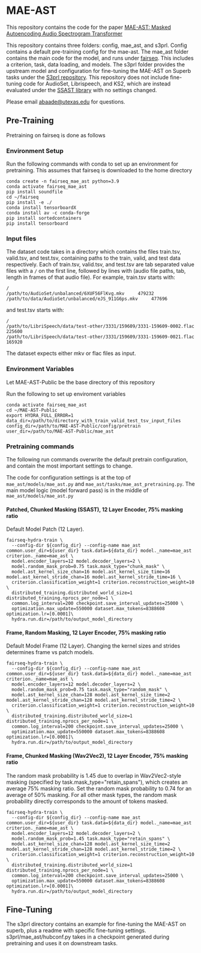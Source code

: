 # MAE-AST
This repository contains the code for the paper [MAE-AST: Masked Autoencoding Audio Spectrogram Transformer](https://arxiv.org/abs/2203.16691)

This repository contains three folders: config, mae_ast, and s3prl. Config contains a default pre-training config for the mae-ast. The mae_ast folder contains the main code for the model, and runs under [fairseq](https://github.com/facebookresearch/fairseq). This includes a criterion, task, data loading, and models. The s3prl folder provides the upstream model and configuration for fine-tuning the MAE-AST on Superb tasks under the [S3prl repository](https://github.com/s3prl/s3prl). This repository does not include fine-tuning code for AudioSet, Librispeech, and KS2, which are instead evaluated under the [SSAST library](https://github.com/YuanGongND/ssast) with no settings changed.

Please email abaade@utexas.edu for questions.

## Pre-Training

Pretraining on fairseq is done as follows

### Environment Setup
Run the following commands with conda to set up an environment for pretraining. This assumes that fairseq is downloaded to the home directory
```
conda create -n fairseq_mae_ast python=3.9
conda activate fairseq_mae_ast
pip install soundfile
cd ~/fairseq
pip install -e ./
conda install tensorboardX
conda install av -c conda-forge
pip install sortedcontainers
pip install tensorboard
```

### Input files
The dataset code takes in a directory which contains the files train.tsv, valid.tsv, and test.tsv, containing paths to the train, valid, and test data respectively. Each of train.tsv, valid.tsv, and test.tsv are tab separated value files with a ``/`` on the first line, followed by lines with (audio file paths, tab, length in frames of that audio file). For example, train.tsv starts with:
```
/
/path/to/AudioSet/unbalanced/6XUF56FlKvg.mkv     479232
/path/to/data/AudioSet/unbalanced/eJS_911G6ps.mkv     477696
```
and test.tsv starts with:
```
/
/path/to/LibriSpeech/data/test-other/3331/159609/3331-159609-0002.flac       225600
/path/to/LibriSpeech/data/test-other/3331/159609/3331-159609-0021.flac       165920
```
The dataset expects either mkv or flac files as input.

### Environment Variables
Let MAE-AST-Public be the base directory of this repository

Run the following to set up enviroment variables
```
conda activate fairseq_mae_ast
cd ~/MAE-AST-Public
export HYDRA_FULL_ERROR=1
data_dir=/path/to/directory_with_train_valid_test_tsv_input_files
config_dir=/path/to/MAE-AST-Public/config/pretrain
user_dir=/path/to/MAE-AST-Public/mae_ast
```

### Pretraining commands
The following run commands overwrite the default pretrain configuration, and contain the most important settings to change.

The code for configuration settings is at the top of ``mae_ast/models/mae_ast.py`` and ``mae_ast/tasks/mae_ast_pretraining.py``. The main model logic (model forward pass) is in the middle of ``mae_ast/models/mae_ast.py``

#### Patched, Chunked Masking (SSAST), 12 Layer Encoder, 75% masking ratio
Default Model Patch (12 Layer).
```
fairseq-hydra-train \
  --config-dir ${config_dir} --config-name mae_ast common.user_dir=${user_dir} task.data=${data_dir} model._name=mae_ast criterion._name=mae_ast \
  model.encoder_layers=12 model.decoder_layers=2 \
  model.random_mask_prob=0.75 task.mask_type="chunk_mask" \
  model.ast_kernel_size_chan=16 model.ast_kernel_size_time=16 model.ast_kernel_stride_chan=16 model.ast_kernel_stride_time=16 \
  criterion.classification_weight=1 criterion.reconstruction_weight=10 \ 
  distributed_training.distributed_world_size=1 distributed_training.nprocs_per_node=1 \
  common.log_interval=200 checkpoint.save_interval_updates=25000 \
  optimization.max_update=550000 dataset.max_tokens=8388608 optimization.lr=[0.0001]\
  hydra.run.dir=/path/to/output_model_directory
```

#### Frame, Random Masking, 12 Layer Encoder, 75% masking ratio
Default Model Frame (12 Layer).
Changing the kernel sizes and strides determines frame vs patch models.
```
fairseq-hydra-train \
  --config-dir ${config_dir} --config-name mae_ast common.user_dir=${user_dir} task.data=${data_dir} model._name=mae_ast criterion._name=mae_ast \
  model.encoder_layers=12 model.decoder_layers=2 \
  model.random_mask_prob=0.75 task.mask_type="random_mask" \
  model.ast_kernel_size_chan=128 model.ast_kernel_size_time=2 model.ast_kernel_stride_chan=128 model.ast_kernel_stride_time=2 \
  criterion.classification_weight=1 criterion.reconstruction_weight=10 \ 
  distributed_training.distributed_world_size=1 distributed_training.nprocs_per_node=1 \
  common.log_interval=200 checkpoint.save_interval_updates=25000 \
  optimization.max_update=550000 dataset.max_tokens=8388608 optimization.lr=[0.0001]\
  hydra.run.dir=/path/to/output_model_directory
```

#### Frame, Chunked Masking (Wav2Vec2), 12 Layer Encoder, 75% masking ratio
The random mask probability is 1.45 due to overlap in Wav2Vec2-style masking (specified by task.mask_type="retain_spans"), which creates an average 75% masking ratio.
Set the random mask probability to 0.74 for an average of 50% masking. For all other mask types, the random mask probability directly corresponds to the amount of tokens masked.
```
fairseq-hydra-train \
  --config-dir ${config_dir} --config-name mae_ast common.user_dir=${user_dir} task.data=${data_dir} model._name=mae_ast criterion._name=mae_ast \
  model.encoder_layers=12 model.decoder_layers=2 \
  model.random_mask_prob=1.45 task.mask_type="retain_spans" \
  model.ast_kernel_size_chan=128 model.ast_kernel_size_time=2 model.ast_kernel_stride_chan=128 model.ast_kernel_stride_time=2 \
  criterion.classification_weight=1 criterion.reconstruction_weight=10 \ 
  distributed_training.distributed_world_size=1 distributed_training.nprocs_per_node=1 \
  common.log_interval=200 checkpoint.save_interval_updates=25000 \
  optimization.max_update=550000 dataset.max_tokens=8388608 optimization.lr=[0.0001]\
  hydra.run.dir=/path/to/output_model_directory
```

## Fine-Tuning
The s3prl directory contains an example for fine-tuning the MAE-AST on superb, plus a readme with specific fine-tuning settings. s3prl/mae_ast/hubconf.py takes in a checkpoint generated during pretraining and uses it on downstream tasks.